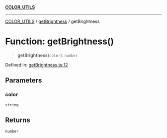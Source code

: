 [**COLOR_UTILS**](../../README.md)

***

[COLOR_UTILS](../../README.md) / [getBrightness](../README.md) / getBrightness

# Function: getBrightness()

> **getBrightness**(`color`): `number`

Defined in: [getBrightness.ts:12](https://github.com/dailker/everyutil-js/blob/b3e269da55b7d96c15eb37e98c5c4f6b94f05f6f/src/color/getBrightness.ts#L12)

## Parameters

### color

`string`

## Returns

`number`
